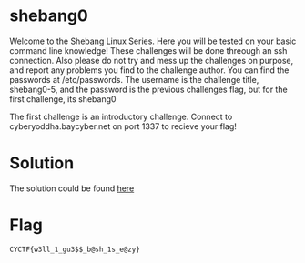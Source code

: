 # shebang0

Welcome to the Shebang Linux Series. Here you will be tested on your basic command line knowledge! These challenges will be done threough an ssh connection. Also please do not try and mess up the challenges on purpose, and report any problems you find to the challenge author. You can find the passwords at /etc/passwords. The username is the challenge title, shebang0-5, and the password is the previous challenges flag, but for the first challenge, its shebang0

The first challenge is an introductory challenge. Connect to cyberyoddha.baycyber.net on port 1337 to recieve your flag!

# Solution

The solution could be found [here](http://blog.yujinjulian.com/ctf/writeups/2020/10/31/cyberyoddhawriteup.html)

# Flag

`CYCTF{w3ll_1_gu3$$_b@sh_1s_e@zy}`
